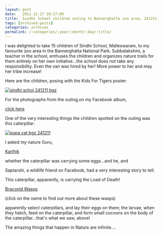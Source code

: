 ```yaml
---
layout: post
date:	2011-12-27 10:27:00
title:  Sindhi School children outing to Bannerghatta zoo area, 241211
tags: [archived-posts]
categories: archives
permalink: /:categories/:year/:month/:day/:title/
---
```

I was delighted to take 15 children of Sindhi School, Malleswaram, to my favourite zoo area in the Bannerghatta National Park.  Subbalakshmi, a teacher in the school, enthuses the children and organizes nature trails for them entirely on her own initiative...the school does not take any responsibility. Even the van was hired by her! More power to her and may her tribe increase!

Here are the children, posing with the Kids For Tigers poster:

<a href="http://s1142.photobucket.com/albums/n611/allsrtspctrs/?action=view&amp;current=IMG_5269.jpg" target="_blank"><img src="http://i1142.photobucket.com/albums/n611/allsrtspctrs/IMG_5269.jpg" border="0" alt="sindhi schol 241211 bgz"></a>


For the photographs from the outing,on my Facebook album, 

<a href="http://www.facebook.com/media/set/?set=a.10150451683358878.375581.587058877&amp;type=3"> click here </a>


One of the very interesting things the children spotted on the outing was this caterpillar:


<a href="http://s1142.photobucket.com/albums/n611/allsrtspctrs/?action=view&amp;current=IMG_5262.jpg" target="_blank"><img src="http://i1142.photobucket.com/albums/n611/allsrtspctrs/IMG_5262.jpg" border="0" alt="pupa cat  bgz 241211"></a>


I asked my nature Guru, 

<a href="http://www.wildwanderer.com/"> Karthik </a>

whether the caterpillar was carrying some eggs...and he, and 

Saptarshi, a wildlife friend on Facebook, had a very interesting story to tell.

This caterpillar, apparently, is carrying the Load of Death!

<a href="http://en.wikipedia.org/wiki/Braconidae"> Braconid Wasps </a>

(click on the name to find out more about these wasps)

apparently select caterpillars, and lay their eggs on them; the larvae, when they hatch, feed on the caterpillar, and form small cocoons on the body of the caterpillar...that's what we saw, above!

The amazing things that happen in Nature are infinite....
